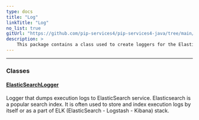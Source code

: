 ```yaml
---
type: docs
title: "Log"
linkTitle: "Log"
no_list: true
gitUrl: "https://github.com/pip-services4/pip-services4-java/tree/main/pip-services4-elasticsearch-java"
description: >
    This package contains a class used to create loggers for the ElasticSearch component.
---
```

---
<div class="module-body"> 

### Classes

#### [ElasticSearchLogger](elasticsearch_logger)
Logger that dumps execution logs to ElasticSearch service.
Elasticsearch is a popular search index. It is often used 
to store and index execution logs by itself or as a part of
ELK (ElasticSearch - Logstash - Kibana) stack.


</div>


